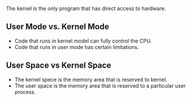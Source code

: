 The kernel is the only program that has direct access to hardware. 

## User Mode vs. Kernel Mode
* Code that runs in kernel model can fully control the CPU.
* Code that runs in user mode has certain limitations.

## User Space vs Kernel Space
* The kernel spece is the memory area that is reserved to kernel.
* The user space is the memory area that is reserved to a particular user process.
